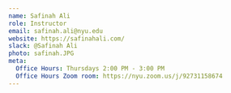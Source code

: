 ```yaml
---
name: Safinah Ali
role: Instructor
email: safinah.ali@nyu.edu
website: https://safinahali.com/
slack: @Safinah Ali
photo: safinah.JPG
meta:
  Office Hours: Thursdays 2:00 PM - 3:00 PM
  Office Hours Zoom room: https://nyu.zoom.us/j/92731158674
---
```


<!-- [Schedule an appointment](#){: .btn .btn-outline } -->

